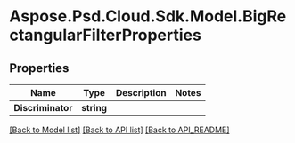 # Aspose.Psd.Cloud.Sdk.Model.BigRectangularFilterProperties
## Properties

Name | Type | Description | Notes
------------ | ------------- | ------------- | -------------
**Discriminator** | **string** |  | 

[[Back to Model list]](API_README.md#documentation-for-models) [[Back to API list]](API_README.md#documentation-for-api-endpoints) [[Back to API_README]](API_README.md)

